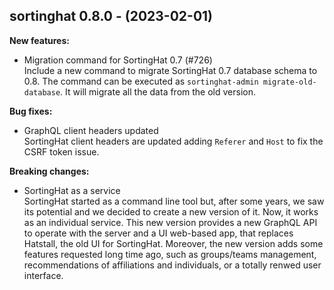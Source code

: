 ## sortinghat 0.8.0 - (2023-02-01)

**New features:**

 * Migration command for SortingHat 0.7 (#726)\
   Include a new command to migrate SortingHat 0.7 database schema to
   0.8. The command can be executed as `sortinghat-admin migrate-old-
   database`. It will migrate all the data from the old version.

**Bug fixes:**

 * GraphQL client headers updated\
   SortingHat client headers are updated adding `Referer` and `Host` to
   fix the CSRF token issue.

**Breaking changes:**

 * SortingHat as a service\
   SortingHat started as a command line tool but, after some years, we
   saw its potential and we decided to create a new version of it. Now,
   it works as an individual service.  This new version provides a new
   GraphQL API to operate with the server and a UI web-based app, that
   replaces Hatstall, the old UI for SortingHat.  Moreover, the new
   version adds some features requested long time ago, such as
   groups/teams management, recommendations of affiliations and
   individuals, or a totally renwed user interface.

